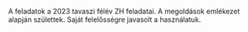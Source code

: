 A feladatok a 2023 tavaszi félév ZH feladatai. A megoldások emlékezet alapján születtek. Saját felelősségre javasolt a használatuk.
